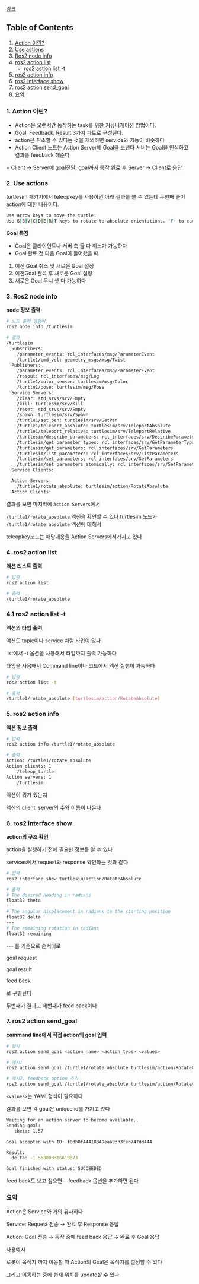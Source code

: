 [링크](https://docs.ros.org/en/humble/Tutorials/Beginner-CLI-Tools/Understanding-ROS2-Actions/Understanding-ROS2-Actions.html)

## Table of Contents
1. [Action 이란?](#1-action-이란)
2. [Use actions](#2-use-actions)
3. [Ros2 node info](#3-ros2-node-info)
4. [ros2 action list](#4-ros2-action-list)
   - [ros2 action list -t](#41-ros2-action-list--t)
5. [ros2 action info](#5-ros2-action-info)
6. [ros2 interface show](#6-ros2-interface-show)
7. [ros2 action send_goal](#7-ros2-action-send_goal)
8. [요약](#요약)

### 1. Action 이란?

- Action은 오랜시간 동작하는 task를 위한 커뮤니케이션 방법이다.
- Goal, Feedback, Result 3가지 파트로 구성된다.
- action은 취소할 수 있다는 것을 제외하면 service와 기능이 비슷하다
- Action Client 노드는 Action Server에 Goal을 보낸다
서버는 Goal을 인식하고 결과를 feedback 해준다

= Client → Server에 goal전달, goal까지 동작 완료 후 Server → Client로 응답

### 2. Use actions

turtlesim 패키지에서 teleopkey를 사용하면 아래 결과를 볼 수 있는데 두번째 줄이 action에 대한 내용이다.

```bash
Use arrow keys to move the turtle.
Use G|B|V|C|D|E|R|T keys to rotate to absolute orientations. 'F' to cancel a rotation.
```

**Goal 특징**

- Goal은 클라이언트나 서버 측 둘 다 취소가 가능하다
- Goal 완료 전 다음 Goal이 들어왔을 때
1) 이전 Goal 취소 및 새로운 Goal 설정
2) 이전Goal 완료  후 새로운 Goal 설정
3) 새로운 Goal 무시
셋 다 가능하다

### 3. Ros2 node info

**node 정보 출력**

```bash
# 노드 출력 명령어
ros2 node info /turtlesim
```

```bash
# 결과
/turtlesim
  Subscribers:
    /parameter_events: rcl_interfaces/msg/ParameterEvent
    /turtle1/cmd_vel: geometry_msgs/msg/Twist
  Publishers:
    /parameter_events: rcl_interfaces/msg/ParameterEvent
    /rosout: rcl_interfaces/msg/Log
    /turtle1/color_sensor: turtlesim/msg/Color
    /turtle1/pose: turtlesim/msg/Pose
  Service Servers:
    /clear: std_srvs/srv/Empty
    /kill: turtlesim/srv/Kill
    /reset: std_srvs/srv/Empty
    /spawn: turtlesim/srv/Spawn
    /turtle1/set_pen: turtlesim/srv/SetPen
    /turtle1/teleport_absolute: turtlesim/srv/TeleportAbsolute
    /turtle1/teleport_relative: turtlesim/srv/TeleportRelative
    /turtlesim/describe_parameters: rcl_interfaces/srv/DescribeParameters
    /turtlesim/get_parameter_types: rcl_interfaces/srv/GetParameterTypes
    /turtlesim/get_parameters: rcl_interfaces/srv/GetParameters
    /turtlesim/list_parameters: rcl_interfaces/srv/ListParameters
    /turtlesim/set_parameters: rcl_interfaces/srv/SetParameters
    /turtlesim/set_parameters_atomically: rcl_interfaces/srv/SetParametersAtomically
  Service Clients:

  Action Servers:
    /turtle1/rotate_absolute: turtlesim/action/RotateAbsolute
  Action Clients:
```

결과를 보면 마지막에 `Action Servers`에서 

`/turtle1/rotate_absolute` 액션을  확인할 수 있다
turtlesim 노드가 `/turtle1/rotate_absolute` 액션에 대해서 

teleopkey노드는 해당내용을 Action Servers에서가지고 있다

### 4. ros2 action list

**액션 리스트 출력**

```bash
# 입력
ros2 action list

# 출력
/turtle1/rotate_absolute
```

### 4.1 ros2 action list -t

**액션의 타입 출력**

액션도 topic이나 service 처럼 타입이 있다

list에서 -t 옵션을 사용해서 타입까지 출력 가능하다

타입을 사용해서 Command line이나 코드에서 액션 실행이 가능하다

```bash
# 입력
ros2 action list -t

# 출력
/turtle1/rotate_absolute [turtlesim/action/RotateAbsolute]
```

### 5. ros2 action info

**액션 정보 출력**

```bash
# 입력
ros2 action info /turtle1/rotate_absolute

# 출력
Action: /turtle1/rotate_absolute
Action clients: 1
    /teleop_turtle
Action servers: 1
    /turtlesim
```

액션이 뭐가 있는지

액션의 client, server의 수와 이름이 나온다

### 6. ros2 interface show

**action의 구조 확인**

action을 실행하기 전에 필요한 정보를 알 수 있다

services에서 request와 response 확인하는 것과 같다

```bash
# 입력
ros2 interface show turtlesim/action/RotateAbsolute

# 출력
# The desired heading in radians
float32 theta
---
# The angular displacement in radians to the starting position
float32 delta
---
# The remaining rotation in radians
float32 remaining
```

--- 를 기준으로 순서대로

goal request

goal result

feed back

로 구별된다

두번째가 결과고 세번째가 feed back이다

### 7. ros2 action send_goal

**command line에서 직접 action의 goal 입력**

```bash
# 형식
ros2 action send_goal <action_name> <action_type> <values>

# 예시1
ros2 action send_goal /turtle1/rotate_absolute turtlesim/action/RotateAbsolute "{theta: 1.57}"

# 예시2, feedback option 추가
ros2 action send_goal /turtle1/rotate_absolute turtlesim/action/RotateAbsolute "{theta: -1.57}" --feedback
```

`<values>`는 YAML형식이 필요하다

결과를 보면 각 goal은 unique id를 가지고 있다

```bash
Waiting for an action server to become available...
Sending goal:
   theta: 1.57

Goal accepted with ID: f8db8f44410849eaa93d3feb747dd444

Result:
  delta: -1.568000316619873

Goal finished with status: SUCCEEDED
```

feed back도 보고 싶으면 --feedback 옵션을 추가하면 된다

### 요약

Action은 Service와 거의 유사하다

Service: Request 전송 → 완료 후 Response 응답

Action: Goal 전송 → 동작 중에 feed back 응답 → 완료 후 Goal 응답

사용예시

로봇이 목적지 까지 이동할 때 Action의 Goal은 목적지를 설정할 수 있다

그리고 이동하는 중에 현재 위치를 update할 수 있다